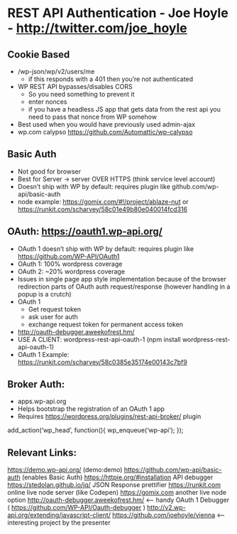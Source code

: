 # REST API Authentication - Joe Hoyle - http://twitter.com/joe_hoyle

## Cookie Based
* /wp-json/wp/v2/users/me
    * if this responds with a 401 then you’re not authenticated
* WP REST API bypasses/disables CORS
    * So you need something to prevent it
    * enter nonces
    * if you have a headless JS app that gets data from the rest api you need to pass that nonce from WP somehow
* Best used when you would have previously used admin-ajax
* wp.com calypso https://github.com/Automattic/wp-calypso

## Basic Auth
* Not good for browser
* Best for Server -> server OVER HTTPS (think service level account)
* Doesn’t ship with WP by default: requires plugin like github.com/wp-api/basic-auth
* node example: https://gomix.com/#!/project/ablaze-nut or https://runkit.com/scharvey/58c01e49b80e040014fcd316

## OAuth: https://oauth1.wp-api.org/
* OAuth 1 doesn’t ship with WP by default: requires plugin like https://github.com/WP-API/OAuth1
* OAuth 1: 100% wordpress coverage
* OAuth 2: ~20% wordpress coverage 
* Issues in single page app style implementation because of the browser redirection parts of OAuth auth request/response (however handling in a popup is a crutch)
* OAuth 1
    * Get request token
    * ask user for auth
    * exchange request token for permanent access token
* http://oauth-debugger.aweekofrest.hm/
* USE A CLIENT: wordpress-rest-api-oauth-1 (npm install wordpress-rest-api-oauth-1)
* OAuth 1 Example: https://runkit.com/scharvey/58c0385e35174e00143c7bf9

## Broker Auth:
* apps.wp-api.org
* Helps bootstrap the registration of an OAuth 1 app
* Requires https://wordpress.org/plugins/rest-api-broker/ plugin

add_action(‘wp_head’, function(){
    wp_enqueue(‘wp-api’);
});

## Relevant Links:
https://demo.wp-api.org/ (demo:demo)
https://github.com/wp-api/basic-auth (enables Basic Auth)
https://httpie.org/#installation  API debugger
https://stedolan.github.io/jq/ JSON Response prettifier
https://runkit.com online live node server (like Codepen)
https://gomix.com another live node option
http://oauth-debugger.aweekofrest.hm/  <— handy OAuth 1 Debugger ( https://github.com/WP-API/Oauth-debugger )
http://v2.wp-api.org/extending/javascript-client/
https://github.com/joehoyle/vienna  <— interesting project by the presenter

